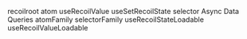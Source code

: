 <!-- recoil -->

recoilroot
atom
useRecoilValue
useSetRecoilState
selector
Async Data Queries
atomFamily
selectorFamily
useRecoilStateLoadable
useRecoilValueLoadable
